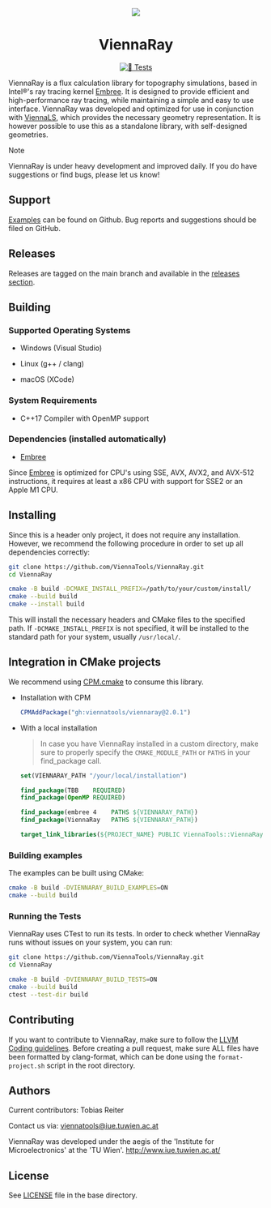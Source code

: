 <div align="center">

![](https://raw.githubusercontent.com/ViennaTools/ViennaLS/master/assets/logo.png)

<h1>ViennaRay</h1>

[![🧪 Tests](https://github.com/ViennaTools/ViennaRay/actions/workflows/test.yml/badge.svg)](https://github.com/ViennaTools/ViennaRay/actions/workflows/test.yml)

</div>

ViennaRay is a flux calculation library for topography simulations, based in Intel®'s ray tracing kernel [Embree](https://www.embree.org/). It is designed to provide efficient and high-performance ray tracing, while maintaining a simple and easy to use interface. ViennaRay was developed and optimized for use in conjunction with [ViennaLS](https://github.com/ViennaTools/ViennaLS), which provides the necessary geometry representation. It is however possible to use this as a standalone library, with self-designed geometries.

> [!NOTE]
> ViennaRay is under heavy development and improved daily. If you do have suggestions or find bugs, please let us know!

## Support

[Examples](examples/) can be found on Github. Bug reports and suggestions should be filed on GitHub.

## Releases

Releases are tagged on the main branch and available in the [releases section](https://github.com/ViennaTools/ViennaRay/releases).

## Building

### Supported Operating Systems

* Windows (Visual Studio)

* Linux (g++ / clang)

* macOS (XCode)

### System Requirements

* C++17 Compiler with OpenMP support

### Dependencies (installed automatically)

* [Embree](https://github.com/embree/embree)

Since [Embree](https://www.embree.org/) is optimized for CPU's using SSE, AVX, AVX2, and AVX-512 instructions, it requires at least a x86 CPU with support for SSE2 or an Apple M1 CPU.

## Installing 

Since this is a header only project, it does not require any installation. However, we recommend the following procedure in order to set up all dependencies correctly:

```bash
git clone https://github.com/ViennaTools/ViennaRay.git
cd ViennaRay

cmake -B build -DCMAKE_INSTALL_PREFIX=/path/to/your/custom/install/
cmake --build build
cmake --install build
```

This will install the necessary headers and CMake files to the specified path. If `-DCMAKE_INSTALL_PREFIX` is not specified, it will be installed to the standard path for your system, usually `/usr/local/`.

## Integration in CMake projects

We recommend using [CPM.cmake](https://github.com/cpm-cmake/CPM.cmake) to consume this library.

* Installation with CPM

  ```cmake
  CPMAddPackage("gh:viennatools/viennaray@2.0.1")
  ```

* With a local installation
  >  In case you have ViennaRay installed in a custom directory, make sure to properly specify the `CMAKE_MODULE_PATH` or `PATHS` in your find_package call.

  ```cmake
  set(VIENNARAY_PATH "/your/local/installation")

  find_package(TBB    REQUIRED)
  find_package(OpenMP REQUIRED)

  find_package(embree 4    PATHS ${VIENNARAY_PATH})
  find_package(ViennaRay   PATHS ${VIENNARAY_PATH})

  target_link_libraries(${PROJECT_NAME} PUBLIC ViennaTools::ViennaRay)
  ```

### Building examples

The examples can be built using CMake:

```bash
cmake -B build -DVIENNARAY_BUILD_EXAMPLES=ON
cmake --build build
```

### Running the Tests

ViennaRay uses CTest to run its tests.
In order to check whether ViennaRay runs without issues on your system, you can run:

```bash
git clone https://github.com/ViennaTools/ViennaRay.git
cd ViennaRay

cmake -B build -DVIENNARAY_BUILD_TESTS=ON
cmake --build build
ctest --test-dir build
```

## Contributing

If you want to contribute to ViennaRay, make sure to follow the [LLVM Coding guidelines](https://llvm.org/docs/CodingStandards.html). Before creating a pull request, make sure ALL files have been formatted by clang-format, which can be done using the `format-project.sh` script in the root directory.

## Authors

Current contributors: Tobias Reiter

Contact us via: viennatools@iue.tuwien.ac.at

ViennaRay was developed under the aegis of the 'Institute for Microelectronics' at the 'TU Wien'.
http://www.iue.tuwien.ac.at/

## License
See [LICENSE](LICENSE) file in the base directory.
